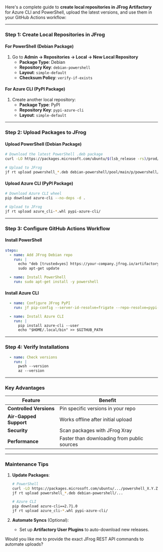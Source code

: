 Here's a complete guide to **create local repositories in JFrog Artifactory** for Azure CLI and PowerShell, upload the latest versions, and use them in your GitHub Actions workflow:

---

### **Step 1: Create Local Repositories in JFrog**
#### **For PowerShell (Debian Package)**
1. Go to **Admin → Repositories → Local → New Local Repository**
   - **Package Type**: Debian  
   - **Repository Key**: `debian-powershell`  
   - **Layout**: `simple-default`  
   - **Checksum Policy**: `verify-if-exists`

#### **For Azure CLI (PyPI Package)**
1. Create another local repository:  
   - **Package Type**: PyPI  
   - **Repository Key**: `pypi-azure-cli`  
   - **Layout**: `simple-default`

---

### **Step 2: Upload Packages to JFrog**
#### **Upload PowerShell (Debian Package)**
```bash
# Download the latest PowerShell .deb package
curl -LO https://packages.microsoft.com/ubuntu/$(lsb_release -rs)/prod/pool/main/p/powershell/powershell_7.4.2-1.deb_amd64.deb

# Upload to JFrog
jf rt upload powershell_*.deb debian-powershell/pool/main/p/powershell/ --flat=false
```

#### **Upload Azure CLI (PyPI Package)**
```bash
# Download Azure CLI wheel
pip download azure-cli --no-deps -d .

# Upload to JFrog
jf rt upload azure_cli-*.whl pypi-azure-cli/
```

---

### **Step 3: Configure GitHub Actions Workflow**
#### **Install PowerShell**
```yaml
steps:
  - name: Add JFrog Debian repo
    run: |
      echo "deb [trusted=yes] https://your-company.jfrog.io/artifactory/debian-powershell $(lsb_release -cs) main" | sudo tee /etc/apt/sources.list.d/jfrog-powershell.list
      sudo apt-get update

  - name: Install PowerShell
    run: sudo apt-get install -y powershell
```

#### **Install Azure CLI**
```yaml
  - name: Configure JFrog PyPI
    run: jf pip-config --server-id-resolve=frigate --repo-resolve=pypi-azure-cli

  - name: Install Azure CLI
    run: |
      pip install azure-cli --user
      echo "$HOME/.local/bin" >> $GITHUB_PATH
```

---

### **Step 4: Verify Installations**
```yaml
  - name: Check versions
    run: |
      pwsh --version
      az --version
```

---

### **Key Advantages**
| Feature | Benefit |
|---------|---------|
| **Controlled Versions** | Pin specific versions in your repo |
| **Air-Gapped Support** | Works offline after initial upload |
| **Security** | Scan packages with JFrog Xray |
| **Performance** | Faster than downloading from public sources |

---

### **Maintenance Tips**
1. **Update Packages**:
   ```bash
   # PowerShell
   curl -LO https://packages.microsoft.com/ubuntu/.../powershell_X.Y.Z.deb
   jf rt upload powershell_*.deb debian-powershell/...

   # Azure CLI
   pip download azure-cli==2.71.0
   jf rt upload azure_cli-*.whl pypi-azure-cli/
   ```

2. **Automate Syncs** (Optional):
   - Set up **Artifactory User Plugins** to auto-download new releases.

Would you like me to provide the exact JFrog REST API commands to automate uploads?

